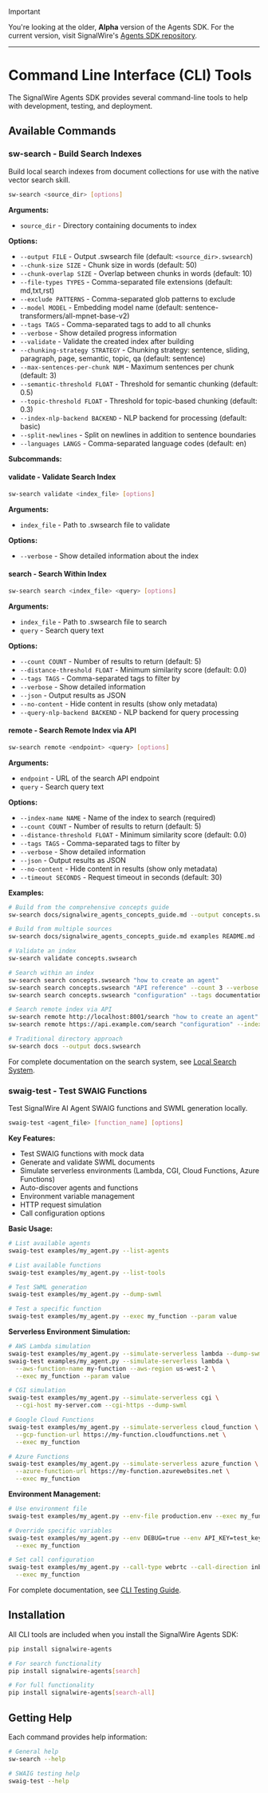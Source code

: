 > [!IMPORTANT]
> You're looking at the older, **Alpha** version of the Agents SDK.
> For the current version, visit SignalWire's [Agents SDK repository](https://github.com/signalwire/signalwire-agents).

---
# Command Line Interface (CLI) Tools

The SignalWire Agents SDK provides several command-line tools to help with development, testing, and deployment.

## Available Commands

### sw-search - Build Search Indexes

Build local search indexes from document collections for use with the native vector search skill.

```bash
sw-search <source_dir> [options]
```

**Arguments:**
- `source_dir` - Directory containing documents to index

**Options:**
- `--output FILE` - Output .swsearch file (default: `<source_dir>.swsearch`)
- `--chunk-size SIZE` - Chunk size in words (default: 50)
- `--chunk-overlap SIZE` - Overlap between chunks in words (default: 10)
- `--file-types TYPES` - Comma-separated file extensions (default: md,txt,rst)
- `--exclude PATTERNS` - Comma-separated glob patterns to exclude
- `--model MODEL` - Embedding model name (default: sentence-transformers/all-mpnet-base-v2)
- `--tags TAGS` - Comma-separated tags to add to all chunks
- `--verbose` - Show detailed progress information
- `--validate` - Validate the created index after building
- `--chunking-strategy STRATEGY` - Chunking strategy: sentence, sliding, paragraph, page, semantic, topic, qa (default: sentence)
- `--max-sentences-per-chunk NUM` - Maximum sentences per chunk (default: 3)
- `--semantic-threshold FLOAT` - Threshold for semantic chunking (default: 0.5)
- `--topic-threshold FLOAT` - Threshold for topic-based chunking (default: 0.3)
- `--index-nlp-backend BACKEND` - NLP backend for processing (default: basic)
- `--split-newlines` - Split on newlines in addition to sentence boundaries
- `--languages LANGS` - Comma-separated language codes (default: en)

**Subcommands:**

#### validate - Validate Search Index

```bash
sw-search validate <index_file> [options]
```

**Arguments:**
- `index_file` - Path to .swsearch file to validate

**Options:**
- `--verbose` - Show detailed information about the index

#### search - Search Within Index

```bash
sw-search search <index_file> <query> [options]
```

**Arguments:**
- `index_file` - Path to .swsearch file to search
- `query` - Search query text

**Options:**
- `--count COUNT` - Number of results to return (default: 5)
- `--distance-threshold FLOAT` - Minimum similarity score (default: 0.0)
- `--tags TAGS` - Comma-separated tags to filter by
- `--verbose` - Show detailed information
- `--json` - Output results as JSON
- `--no-content` - Hide content in results (show only metadata)
- `--query-nlp-backend BACKEND` - NLP backend for query processing

#### remote - Search Remote Index via API

```bash
sw-search remote <endpoint> <query> [options]
```

**Arguments:**
- `endpoint` - URL of the search API endpoint
- `query` - Search query text

**Options:**
- `--index-name NAME` - Name of the index to search (required)
- `--count COUNT` - Number of results to return (default: 5)
- `--distance-threshold FLOAT` - Minimum similarity score (default: 0.0)
- `--tags TAGS` - Comma-separated tags to filter by
- `--verbose` - Show detailed information
- `--json` - Output results as JSON
- `--no-content` - Hide content in results (show only metadata)
- `--timeout SECONDS` - Request timeout in seconds (default: 30)

**Examples:**

```bash
# Build from the comprehensive concepts guide
sw-search docs/signalwire_agents_concepts_guide.md --output concepts.swsearch

# Build from multiple sources
sw-search docs/signalwire_agents_concepts_guide.md examples README.md --output comprehensive.swsearch

# Validate an index
sw-search validate concepts.swsearch

# Search within an index  
sw-search search concepts.swsearch "how to create an agent"
sw-search search concepts.swsearch "API reference" --count 3 --verbose
sw-search search concepts.swsearch "configuration" --tags documentation --json

# Search remote index via API
sw-search remote http://localhost:8001/search "how to create an agent" --index-name docs
sw-search remote https://api.example.com/search "configuration" --index-name docs --count 3 --json

# Traditional directory approach
sw-search docs --output docs.swsearch
```

For complete documentation on the search system, see [Local Search System](search-system.md).

### swaig-test - Test SWAIG Functions

Test SignalWire AI Agent SWAIG functions and SWML generation locally.

```bash
swaig-test <agent_file> [function_name] [options]
```

**Key Features:**
- Test SWAIG functions with mock data
- Generate and validate SWML documents
- Simulate serverless environments (Lambda, CGI, Cloud Functions, Azure Functions)
- Auto-discover agents and functions
- Environment variable management
- HTTP request simulation
- Call configuration options

**Basic Usage:**

```bash
# List available agents
swaig-test examples/my_agent.py --list-agents

# List available functions
swaig-test examples/my_agent.py --list-tools

# Test SWML generation
swaig-test examples/my_agent.py --dump-swml

# Test a specific function
swaig-test examples/my_agent.py --exec my_function --param value
```

**Serverless Environment Simulation:**

```bash
# AWS Lambda simulation
swaig-test examples/my_agent.py --simulate-serverless lambda --dump-swml
swaig-test examples/my_agent.py --simulate-serverless lambda \
  --aws-function-name my-function --aws-region us-west-2 \
  --exec my_function --param value

# CGI simulation
swaig-test examples/my_agent.py --simulate-serverless cgi \
  --cgi-host my-server.com --cgi-https --dump-swml

# Google Cloud Functions
swaig-test examples/my_agent.py --simulate-serverless cloud_function \
  --gcp-function-url https://my-function.cloudfunctions.net \
  --exec my_function

# Azure Functions
swaig-test examples/my_agent.py --simulate-serverless azure_function \
  --azure-function-url https://my-function.azurewebsites.net \
  --exec my_function
```

**Environment Management:**

```bash
# Use environment file
swaig-test examples/my_agent.py --env-file production.env --exec my_function

# Override specific variables
swaig-test examples/my_agent.py --env DEBUG=true --env API_KEY=test_key \
  --exec my_function

# Set call configuration
swaig-test examples/my_agent.py --call-type webrtc --call-direction inbound \
  --exec my_function
```

For complete documentation, see [CLI Testing Guide](cli_testing_guide.md).

## Installation

All CLI tools are included when you install the SignalWire Agents SDK:

```bash
pip install signalwire-agents

# For search functionality
pip install signalwire-agents[search]

# For full functionality
pip install signalwire-agents[search-all]
```

## Getting Help

Each command provides help information:

```bash
# General help
sw-search --help

# SWAIG testing help
swaig-test --help
``` 